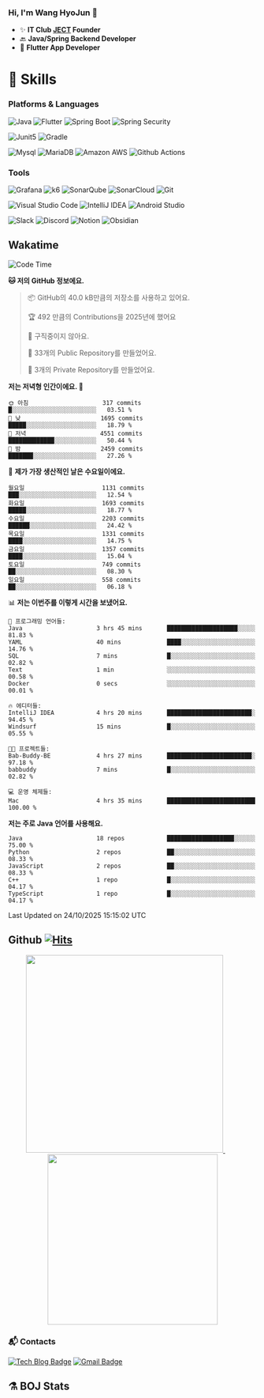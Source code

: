 ### Hi, I'm Wang HyoJun 👋
- ✨ **IT Club [JECT](https://github.com/JECT-Study) Founder** </br>
- 🔙 **Java/Spring Backend Developer** </br>
- 📲 **Flutter App Developer** </br>

# 💪 Skills
### Platforms & Languages
![Java](https://img.shields.io/badge/Java-007396.svg?&style=for-the-badge&logo=Java&logoColor=white)
![Flutter](https://img.shields.io/badge/Flutter-02569B.svg?&style=for-the-badge&logo=flutter&logoColor=white)
![Spring Boot](https://img.shields.io/badge/springboot-6DB33F?style=for-the-badge&logo=springboot&logoColor=white)
![Spring Security](https://img.shields.io/badge/spring_security-6DB33F?style=for-the-badge&logo=springsecurity&logoColor=white)


![Junit5](https://img.shields.io/badge/Junit5-25A162?style=for-the-badge&logo=junit5&logoColor=white)
![Gradle](https://img.shields.io/badge/gradle-02303A?style=for-the-badge&logo=gradle&logoColor=white)

![Mysql](https://img.shields.io/badge/mysql-4479A1?style=for-the-badge&logo=mysql&logoColor=white)
![MariaDB](https://img.shields.io/badge/mariaDB-003545?style=for-the-badge&logo=mariaDB&logoColor=white)
![Amazon AWS](https://img.shields.io/badge/AWS-232F3E?style=for-the-badge&logo=amazonwebservices&logoColor=white)
![Github Actions](https://img.shields.io/badge/github_actions-2088FF?style=for-the-badge&logo=githubactions&logoColor=white)

### Tools
![Grafana](https://img.shields.io/badge/Grafana-F46800?style=for-the-badge&logo=grafana&logoColor=white)
![k6](https://img.shields.io/badge/k6-7D64FF?style=for-the-badge&logo=k6&logoColor=white)
![SonarQube](https://img.shields.io/badge/SonarQube-4E9BCD?style=for-the-badge&logo=sonarqube&logoColor=white)
![SonarCloud](https://img.shields.io/badge/SonarCloud-F3702A?style=for-the-badge&logo=sonarcloud&logoColor=white)
![Git](https://img.shields.io/badge/Git-F05032.svg?&style=for-the-badge&logo=Git&logoColor=white)

![Visual Studio Code](https://img.shields.io/badge/Visual%20Studio%20Code-007ACC.svg?&style=for-the-badge&logo=Visual%20Studio%20Code&logoColor=white)
![IntelliJ IDEA](https://img.shields.io/badge/IntelliJ%20IDEA-000000.svg?&style=for-the-badge&logo=IntelliJ%20IDEA&logoColor=white)
![Android Studio](https://img.shields.io/badge/Android_Studio-3DDC84?&style=for-the-badge&logo=androidstudio&logoColor=white)

![Slack](https://img.shields.io/badge/Slack-4A154B?style=for-the-badge&logo=slack&logoColor=white)
![Discord](https://img.shields.io/badge/Discord-5865F2?style=for-the-badge&logo=discord&logoColor=white)
![Notion](https://img.shields.io/badge/Notion-000000.svg?&style=for-the-badge&logo=Notion&logoColor=white)
![Obsidian](https://img.shields.io/badge/Obsidian-7C3AED.svg?&style=for-the-badge&logo=Obsidian&logoColor=white)
</br>

## Wakatime
<!--START_SECTION:waka-->
![Code Time](http://img.shields.io/badge/Code%20Time-606%20hrs%2054%20mins-blue)

**🐱 저의 GitHub 정보에요.** 

> 📦 GitHub의 40.0 kB만큼의 저장소를 사용하고 있어요. 
 > 
> 🏆 492 만큼의 Contributions을 2025년에 했어요
 > 
> 🚫 구직중이지 않아요.
 > 
> 📜 33개의 Public Repository를 만들었어요. 
 > 
> 🔑 3개의 Private Repository를 만들었어요. 
 > 
**저는 저녁형 인간이에요. 🦉** 

```text
🌞 아침                     317 commits         █░░░░░░░░░░░░░░░░░░░░░░░░   03.51 % 
🌆 낮　                     1695 commits        █████░░░░░░░░░░░░░░░░░░░░   18.79 % 
🌃 저녁                     4551 commits        █████████████░░░░░░░░░░░░   50.44 % 
🌙 밤　                     2459 commits        ███████░░░░░░░░░░░░░░░░░░   27.26 % 
```
📅 **제가 가장 생산적인 날은 수요일이에요.** 

```text
월요일                      1131 commits        ███░░░░░░░░░░░░░░░░░░░░░░   12.54 % 
화요일                      1693 commits        █████░░░░░░░░░░░░░░░░░░░░   18.77 % 
수요일                      2203 commits        ██████░░░░░░░░░░░░░░░░░░░   24.42 % 
목요일                      1331 commits        ████░░░░░░░░░░░░░░░░░░░░░   14.75 % 
금요일                      1357 commits        ████░░░░░░░░░░░░░░░░░░░░░   15.04 % 
토요일                      749 commits         ██░░░░░░░░░░░░░░░░░░░░░░░   08.30 % 
일요일                      558 commits         ██░░░░░░░░░░░░░░░░░░░░░░░   06.18 % 
```


📊 **저는 이번주를 이렇게 시간을 보냈어요.** 

```text
💬 프로그래밍 언어들: 
Java                     3 hrs 45 mins       ████████████████████░░░░░   81.83 % 
YAML                     40 mins             ████░░░░░░░░░░░░░░░░░░░░░   14.76 % 
SQL                      7 mins              █░░░░░░░░░░░░░░░░░░░░░░░░   02.82 % 
Text                     1 min               ░░░░░░░░░░░░░░░░░░░░░░░░░   00.58 % 
Docker                   0 secs              ░░░░░░░░░░░░░░░░░░░░░░░░░   00.01 % 

🔥 에디터들: 
IntelliJ IDEA            4 hrs 20 mins       ████████████████████████░   94.45 % 
Windsurf                 15 mins             █░░░░░░░░░░░░░░░░░░░░░░░░   05.55 % 

🐱‍💻 프로젝트들: 
Bab-Buddy-BE             4 hrs 27 mins       ████████████████████████░   97.18 % 
babbuddy                 7 mins              █░░░░░░░░░░░░░░░░░░░░░░░░   02.82 % 

💻 운영 체제들: 
Mac                      4 hrs 35 mins       █████████████████████████   100.00 % 
```

**저는 주로 Java 언어를 사용해요.** 

```text
Java                     18 repos            ███████████████████░░░░░░   75.00 % 
Python                   2 repos             ██░░░░░░░░░░░░░░░░░░░░░░░   08.33 % 
JavaScript               2 repos             ██░░░░░░░░░░░░░░░░░░░░░░░   08.33 % 
C++                      1 repo              █░░░░░░░░░░░░░░░░░░░░░░░░   04.17 % 
TypeScript               1 repo              █░░░░░░░░░░░░░░░░░░░░░░░░   04.17 % 
```




 Last Updated on 24/10/2025 15:15:02 UTC
<!--END_SECTION:waka-->

## Github [![Hits](https://hits.seeyoufarm.com/api/count/incr/badge.svg?url=https%3A%2F%2Fgithub.com%2Fgywns0417%2Fhit-counter&count_bg=%239AEB68&title_bg=%23B1D1F7&icon=&icon_color=%23E7E7E7&title=hits&edge_flat=false)](https://hits.seeyoufarm.com)

<p align="center">
  <a href="https://github.com/gywns0417">
    <img src="https://github-readme-stats.vercel.app/api?username=gywns0417&show_icons=true&theme=catppuccin_latte" width="400" style="max-width:100%;" />
  </a>
  &nbsp;
  &nbsp;
  &nbsp;
  &nbsp;
  <a href="https://github.com/gywns0417">
    <img src="https://github-readme-stats.vercel.app/api/top-langs/?username=gywns0417&layout=compact&show_icons=true&show_owner=true&theme=nord" width="345" style="max-width:100%;"/>
  </a>
</p>


### :mailbox_with_mail: Contacts
[![Tech Blog Badge](http://img.shields.io/badge/-Tech%20blog-black?style=flat-square&logo=github&link=https://king-dev.tistory.com/)](https://king.tistory.com/)
[![Gmail Badge](https://img.shields.io/badge/Gmail-d14836?style=flat-square&logo=Gmail&logoColor=white&link=mailto:gywns0417@gmail.com)](mailto:gywns0417@gmail.com)

## ⚗️ BOJ Stats

<!--[![Solved.ac Profile](http://mazassumnida.wtf/api/v2/generate_badge?boj=gywns0417)](https://solved.ac/gywns0417/)

